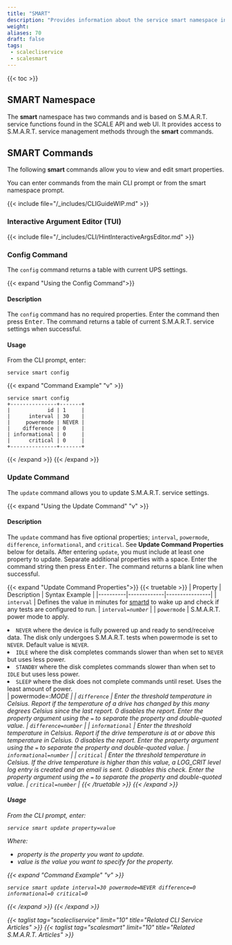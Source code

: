 ```yaml
---
title: "SMART"
description: "Provides information about the service smart namespace in the TrueNAS CLI. Includes command syntax and common commands."
weight: 
aliases: 70
draft: false
tags:
 - scalecliservice
 - scalesmart
---
```


{{< toc >}}

## SMART Namespace

The **smart** namespace has two commands and is based on S.M.A.R.T. service functions found in the SCALE API and web UI.
It provides access to S.M.A.R.T. service management methods through the **smart** commands.

## SMART Commands

The following **smart** commands allow you to view and edit smart properties.

You can enter commands from the main CLI prompt or from the smart namespace prompt.

{{< include file="/_includes/CLIGuideWIP.md" >}}

### Interactive Argument Editor (TUI)

{{< include file="/_includes/CLI/HintInteractiveArgsEditor.md" >}}

### Config Command

The `config` command returns a table with current UPS settings. 

{{< expand "Using the Config Command">}}
#### Description
The `config` command has no required properties.
Enter the command then press <kbd>Enter</kbd>.
The command returns a table of current S.M.A.R.T. service settings when successful.

#### Usage
From the CLI prompt, enter:

`service smart config`

{{< expand "Command Example" "v" >}}
````
service smart config
+---------------+-------+
|            id | 1     |
|      interval | 30    |
|     powermode | NEVER |
|    difference | 0     |
| informational | 0     |
|      critical | 0     |
+---------------+-------+
````
{{< /expand >}}
{{< /expand >}}

### Update Command
The `update` command allows you to update S.M.A.R.T. service settings.

{{< expand "Using the Update Command" "v" >}}
#### Description
The `update` command has five optional properties; `interval`, `powermode`, `difference`, `informational`, and `critical`.
See **Update Command Properties** below for details.
After entering `update`, you must include at least one property to update. Separate additional properties with a space.
Enter the command string then press <kbd>Enter</kbd>.
The command returns a blank line when successful.

{{< expand "Update Command Properties">}}
{{< truetable >}}
| Property | Description | Syntax Example |
|----------|-------------|----------------|
| `interval` | Defines the value in minutes for [smartd](https://linux.die.net/man/8/smartd) to wake up and check if any tests are configured to run. | <code>interval=<i>number</i></code> |
| `powermode` | S.M.A.R.T. power mode to apply. <br><li>`NEVER` where the device is fully powered up and ready to send/receive data. The disk only undergoes S.M.A.R.T. tests when powermode is set to `NEVER`. Default value is `NEVER`. <br><li>`IDLE` where the disk completes commands slower than when set to `NEVER` but uses less power. <br><li>`STANDBY` where the disk completes commands slower than when set to `IDLE` but uses less power. <br><li>`SLEEP` where the disk does not complete commands until reset. Uses the least amount of power.</li> | powermode=:<i>MODE<i/></code> |
| `difference` | Enter the threshold temperature in Celsius. Report if the temperature of a drive has changed by this many degrees Celsius since the last report. 0 disables the report. Enter the property argument using the `=` to separate the property and double-quoted value. | <code>difference=<i>number</i></code> |
| `informational` | Enter the threshold temperature in Celsius. Report if the drive temperature is at or above this temperature in Celsius. 0 disables the report. Enter the property argument using the `=` to separate the property and double-quoted value. | <code>informational=<i>number</i></code> |
| `critical` | Enter the threshold temperature in Celsius. If the drive temperature is higher than this value, a LOG_CRIT level log entry is created and an email is sent. 0 disables this check. Enter the property argument using the `=` to separate the property and double-quoted value. | <code>critical=<i>number</i></code> |
{{< /truetable >}}
{{< /expand >}}

#### Usage
From the CLI prompt, enter:

<code>service smart update <i>property</i>=<i>value</i></code>

Where:
* *property* is the property you want to update.
* *value* is the value you want to specify for the *property*.

{{< expand "Command Example" "v" >}}
```
service smart update interval=30 powermode=NEVER difference=0 informational=0 critical=0
```
{{< /expand >}}
{{< /expand >}}

{{< taglist tag="scalecliservice" limit="10" title="Related CLI Service Articles" >}}
{{< taglist tag="scalesmart" limit="10" title="Related S.M.A.R.T. Articles" >}}
